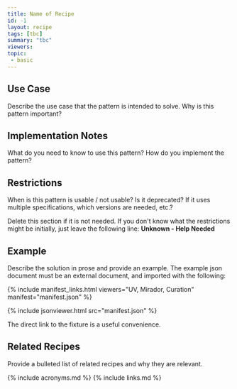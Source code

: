 ```yaml
---
title: Name of Recipe
id: -1
layout: recipe
tags: [tbc]
summary: "tbc"
viewers:
topic: 
 - basic
---
```


## Use Case

Describe the use case that the pattern is intended to solve.
Why is this pattern important?

## Implementation Notes

What do you need to know to use this pattern?
How do you implement the pattern?

## Restrictions

When is this pattern is usable / not usable? Is it deprecated? If it uses multiple specifications, which versions are needed, etc.? 

Delete this section if it is not needed.
If you don't know what the restrictions might be initially, just leave the following line:
**Unknown - Help Needed**

## Example

Describe the solution in prose and provide an example.
The example json document must be an external document, and imported with the following:

{% include manifest_links.html viewers="UV, Mirador, Curation" manifest="manifest.json" %}

{% include jsonviewer.html src="manifest.json" %}

The direct link to the fixture is a useful convenience.

## Related Recipes

Provide a bulleted list of related recipes and why they are relevant.

{% include acronyms.md %}
{% include links.md %}

